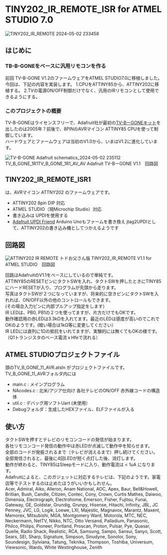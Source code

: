 # TINY202_IR_REMOTE_ISR for ATMEL STUDIO 7.0
![TINY202_IR_REMOTE 2024-05-02 233458](https://github.com/todopapa/TINY202_IR_REMOTE_ISR/assets/16860878/7a59901e-49d1-468d-9323-dc31d36176b7)

## はじめに
### TB-B-GONEをベースに汎用リモコンを作る
前回 TV-B-GONE V1.2のファームウェアをATMEL STUDIO7.0に移植しました。
今回は、下記の内容を実装します。
1.CPUをATTINY85から、ATTINY202に移植する。
2.TVの電源ON/OFF制御だけでなく、汎用のIRリモコンとして使用できるようにする。

### このプロジェクトの概要
TV-B-GONEはライセンスフリーで、Adafruit社が最初の[TV-BーGONEキット](https://www.adafruit.com/product/73)を出したのは2005年？前後で、8PINのAVRマイコン ATTINY85 CPUを使って制御しています。  
ハードウェアとファームウェアは当初のV1.0から、いまはV1.2に進化しています。  

![TV-B-GONE Adafruit schematics_2024-05-02 235112](https://github.com/todopapa/TINY202_IR_REMOTE_ISR/assets/16860878/751ad074-005d-4b4e-a7a8-8ae2165690f8)TV_B_GONE_1R1TV_B_GONE_1R1_AV_AV
Adafruit TV-BーGONE V1.1　回路図

## **TINY202_IR_REMOTE_ISR1**

は、AVRマイコン ATTNY202 のファームウェアです。  

* ATTINY202 8pin DIP 対応  
* ATMEL STUDIO（現Microchip Studio）対応  
* 書き込みは UPDIを使用する  
* [Adafruit UPDI Friend]([https://www.instructables.com/How-to-Program-an-Attiny85-From-an-Arduino-Uno/](https://learn.adafruit.com/adafruit-updi-friend/overview))  
   Arduino Unoもファームを書き換え jtag2UPDIとして、ATTINY202の書き込み機としてつかえるようです  

## 回路図

![ATTINY202 IR REMOTE ](https://github.com/todopapa/TINY202_IR_REMOTE_ISR/assets/16860878/8d0a1272-e935-4369-9447-d28aac719b77)
トドお父さん版 TINY202_IR_REMOTE V1.1 for ATMEL STUDIO　回路図  

回路はAdafruitのV1.1をベースにしているので単純です。  
ATTINY85のRESETピンにタクトSWを入れ、タクトSWを押したときにTINY85にハードRESETが入り、プログラムが先頭から走ります。  
写真はタクトSWが２つになっていますが、将来的に空きピンにタクトSWを入れれば、ON/OFF以外の他のコントロールもできます。  
(その場合入力ピンに内部プルアップ指定をします）  
IR LEDは、PB0, PB1の２つを使ってますが、片方だけでもOKです。  
動作確認用の赤LEDは3.3kΩを入れてます。最近のLEDは感度が高いのでこれでOKのようです。(暗い場合は1kΩ等に変更してください）  
IR LEDには直列に1Ωの抵抗をいれてますが、実験的には無くてもOKの様です。（Q1トランジスタのベース電流ｘHfeで流れる）  

## ATMEL STUDIOプロジェクトファイル

頭のTV_B_GONE_11_AVR.atsln がプロジェクトファイルです。TV_B_GONE_11_AVRフォルダ内には  
* main.c : メインプログラム  
* NAcodes.c : 北米/アジア仕向け 各社テレビのON/OFF 赤外線コードの構造体  
* util.c : デバッグ用ソフトUart (未使用）  
* Debugフォルダ：生成したHEXファイル、ELFファイルが入る  

## 使い方

タクトSWを押すとテレビのリモコンコードの発信が始まります。  
各社リモコンコード発信の動作中は赤LEDが点滅して動作中を知らせます。  
全部のコードが発振されるまで（テレビが消えるまで）押し続けてください。  
全部発信されると、最後に4回LEDが短く点灯した後、消灯します。  
動作が終わると、TINY85はSleepモードに入り、動作電流は < 1uA になります。  
Adafruitによると、このガジェットに対応するテレビは、下記のようです。家電店等でテストするのは止めたほうがいいかもしれせん。  
Acer, Admiral, Aiko, Alleron, Anam National, AOC, Apex, Baur, Bell&Howell, Brillian, Bush, Candle, Citizen, Contec, Cony, Crown, Curtis Mathes, Daiwoo, Dimensia, Electrograph, Electrohome, Emerson, Fisher, Fujitsu, Funai, Gateway, GE, Goldstar, Grundig, Grunpy, Hisense, Hitachi, Infinity, JBL, JC Penney, JVC, LG, Logik, Loewe, LXI, Majestic, Magnavox, Marantz, Maxent, Memorex, Mitsubishi, MGA, Montgomery Ward, Motorola, MTC, NEC, Neckermann, NetTV, Nikko, NTC, Otto Versand, Palladium, Panasonic, Philco, Philips, Pioneer, Portland, Proscan, Proton, Pulsar, Pye, Quasar, Quelle, Radio Shack, Realistic, RCA, Samsung, Sampo, Sansui, Sanyo, Scott, Sears, SEI, Sharp, Signature, Simpson, Sinudyne, Sonolor, Sony, Soundesign, Sylviana, Tatung, Teknika, Thompson, Toshiba, Universum, Viewsonic, Wards, White Westinghouse, Zenith
